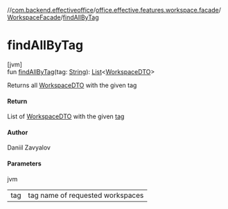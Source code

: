 //[com.backend.effectiveoffice](../../../index.md)/[office.effective.features.workspace.facade](../index.md)/[WorkspaceFacade](index.md)/[findAllByTag](find-all-by-tag.md)

# findAllByTag

[jvm]\
fun [findAllByTag](find-all-by-tag.md)(tag: [String](https://kotlinlang.org/api/latest/jvm/stdlib/kotlin/-string/index.html)): [List](https://kotlinlang.org/api/latest/jvm/stdlib/kotlin.collections/-list/index.html)&lt;[WorkspaceDTO](../../office.effective.dto/-workspace-d-t-o/index.md)&gt;

Returns all [WorkspaceDTO](../../office.effective.dto/-workspace-d-t-o/index.md) with the given tag

#### Return

List of [WorkspaceDTO](../../office.effective.dto/-workspace-d-t-o/index.md) with the given [tag](find-all-by-tag.md)

#### Author

Daniil Zavyalov

#### Parameters

jvm

| | |
|---|---|
| tag | tag name of requested workspaces |
